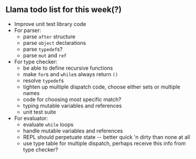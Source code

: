 ## Llama todo list for this week(?)

* Improve unit test library code
* For parser:
  * parse `after` structure
  * parse `object` declarations
  * parse `typedef`s?
  * parse `mut` and `ref`
* For type checker:
  * be able to define recursive functions
  * make `for`s and `while`s always return `()`
  * resolve `typedef`s
  * tighten up multiple dispatch code, choose either sets or multiple names
  * code for choosing most specific match?
  * typing mutable variables and references
  * unit test suite
* For evaluator:
  * evaluate `while` loops
  * handle mutable variables and references
  * REPL should perpetuate state -- better quick 'n dirty than none at all
  * use type table for multiple dispatch, perhaps receive this info from 
    type checker?